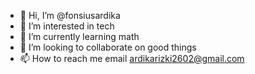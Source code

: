 - 👋 Hi, I’m @fonsiusardika
- 👀 I’m interested in tech
- 🌱 I’m currently learning math
- 💞️ I’m looking to collaborate on good things
- 📫 How to reach me email ardikarizki2602@gmail.com

<!---
fonsiusardika/fonsiusardika is a ✨ special ✨ repository because its `README.md` (this file) appears on your GitHub profile.
You can click the Preview link to take a look at your changes.
--->
